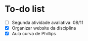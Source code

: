 # To-do list

- [ ] Segunda atividade avaliativa: 08/11
- [x] Organizar website da disciplina
- [x] Aula curva de Phillips
